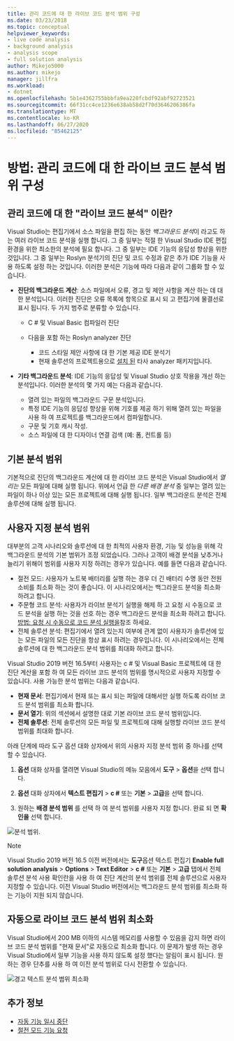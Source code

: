 ```yaml
---
title: 관리 코드에 대 한 라이브 코드 분석 범위 구성
ms.date: 03/23/2018
ms.topic: conceptual
helpviewer_keywords:
- live code analysis
- background analysis
- analysis scope
- full solution analysis
author: Mikejo5000
ms.author: mikejo
manager: jillfra
ms.workload:
- dotnet
ms.openlocfilehash: 5b1e4362755bbbfa9ea220fcbdf92abf92723521
ms.sourcegitcommit: 66f31cc4ce1236e638ab58d2f70d3646206386fa
ms.translationtype: MT
ms.contentlocale: ko-KR
ms.lasthandoff: 06/27/2020
ms.locfileid: "85462125"
---
```

# <a name="how-to-configure-live-code-analysis-scope-for-managed-code"></a>방법: 관리 코드에 대 한 라이브 코드 분석 범위 구성

## <a name="what-is-live-code-analysis-for-managed-code"></a>관리 코드에 대 한 "라이브 코드 분석" 이란?
Visual Studio는 편집기에서 소스 파일을 편집 하는 동안 *백그라운드 분석*이 라고도 하는 여러 라이브 코드 분석을 실행 합니다. 그 중 일부는 적절 한 Visual Studio IDE 편집 환경을 위한 최소한의 분석에 필요 합니다. 그 중 일부는 IDE 기능의 응답성 향상을 위한 것입니다. 그 중 일부는 Roslyn 분석기의 진단 및 코드 수정과 같은 추가 IDE 기능을 사용 하도록 설정 하는 것입니다. 이러한 분석은 기능에 따라 다음과 같이 그룹화 할 수 있습니다.

- **진단의 백그라운드 계산**: 소스 파일에서 오류, 경고 및 제안 사항을 계산 하는 데 대 한 분석입니다. 이러한 진단은 오류 목록에 항목으로 표시 되 고 편집기에 물결선로 표시 됩니다. 두 가지 범주로 분류할 수 있습니다.
    - C # 및 Visual Basic 컴파일러 진단
    - 다음을 포함 하는 Roslyn analyzer 진단

        - 코드 스타일 제안 사항에 대 한 기본 제공 IDE 분석기
        - 현재 솔루션의 프로젝트용으로 [설치 된](./install-roslyn-analyzers.md) 타사 analyzer 패키지입니다.

- **기타 백그라운드 분석**: IDE 기능의 응답성 및 Visual Studio 상호 작용을 개선 하는 분석입니다. 이러한 분석의 몇 가지 예는 다음과 같습니다.
    - 열려 있는 파일의 백그라운드 구문 분석입니다.
    - 특정 IDE 기능의 응답성 향상을 위해 기호를 제공 하기 위해 열려 있는 파일을 사용 하 여 프로젝트를 백그라운드에서 컴파일합니다.
    - 구문 및 기호 캐시 작성.
    - 소스 파일에 대 한 디자이너 연결 검색 (예: 폼, 컨트롤 등)

## <a name="default-analysis-scope"></a>기본 분석 범위

기본적으로 진단의 백그라운드 계산에 대 한 라이브 코드 분석은 Visual Studio에서 _열리는_ 모든 파일에 대해 실행 됩니다. 위에서 언급 한 _다른 배경 분석_ 중 일부는 열려 있는 파일이 하나 이상 있는 모든 프로젝트에 대해 실행 됩니다. 일부 백그라운드 분석은 전체 솔루션에 대해 실행 됩니다.

## <a name="custom-analysis-scope"></a>사용자 지정 분석 범위

대부분의 고객 시나리오와 솔루션에 대 한 최적의 사용자 환경, 기능 및 성능을 위해 각 백그라운드 분석의 기본 범위가 조정 되었습니다. 그러나 고객이 배경 분석을 낮추거나 늘리기 위해이 범위를 사용자 지정 하려는 경우가 있습니다. 예를 들면 다음과 같습니다.

- 절전 모드: 사용자가 노트북 배터리를 실행 하는 경우 더 긴 배터리 수명 동안 전원 소비를 최소화 하는 것이 좋습니다. 이 시나리오에서는 백그라운드 분석을 최소화 하려고 합니다.
- 주문형 코드 분석: 사용자가 라이브 분석기 실행을 해제 하 고 요청 시 수동으로 코드 분석을 실행 하는 것을 선호 하는 경우 백그라운드 분석을 최소화 하려고 합니다. [방법: 요청 시 수동으로 코드 분석 실행을](./how-to-run-code-analysis-manually-for-managed-code.md)참조 하세요.
- 전체 솔루션 분석: 편집기에서 열려 있는지 여부에 관계 없이 사용자가 솔루션에 있는 모든 파일의 모든 진단을 항상 표시 하려는 경우입니다. 이 시나리오에서는 전체 솔루션에 대 한 백그라운드 분석 범위를 최대화 하려고 합니다.

Visual Studio 2019 버전 16.5부터 사용자는 c # 및 Visual Basic 프로젝트에 대 한 진단 계산을 포함 하 여 모든 라이브 코드 분석의 범위를 명시적으로 사용자 지정할 수 있습니다. 사용 가능한 분석 범위는 다음과 같습니다.

- **현재 문서**: 편집기에서 현재 또는 표시 되는 파일에 대해서만 실행 하도록 라이브 코드 분석 범위를 최소화 합니다.
- **문서 열기**: 위의 섹션에서 설명한 대로 기본 라이브 코드 분석 범위입니다.
- **전체 솔루션**: 전체 솔루션의 모든 파일 및 프로젝트에 대해 실행할 라이브 코드 분석 범위를 최대화 합니다.

아래 단계에 따라 도구 옵션 대화 상자에서 위의 사용자 지정 분석 범위 중 하나를 선택할 수 있습니다.

1. **옵션** 대화 상자를 열려면 Visual Studio의 메뉴 모음에서 **도구**  >  **옵션**을 선택 합니다.

2. **옵션** 대화 상자에서 **텍스트 편집기**  >  **c #** 또는 **기본**  >  **고급**을 선택 합니다.

3. 원하는 **배경 분석 범위** 를 선택 하 여 분석 범위를 사용자 지정 합니다. 완료 되 면 **확인을** 선택 합니다.

![분석 범위.](./media/background-analysis-scope.png)

> [!NOTE]
> Visual Studio 2019 버전 16.5 이전 버전에서는 **도구**옵션 텍스트 편집기 **Enable full solution analysis**  >  **Options**  >  **Text Editor**  >  **c #** 또는 **기본**  >  **고급** 탭에서 전체 솔루션 분석 사용 확인란을 사용 하 여 진단 계산의 분석 범위를 전체 솔루션으로 사용자 지정할 수 있습니다. 이전 Visual Studio 버전에서는 백그라운드 분석 범위를 최소화 하는 기능이 지원 되지 않습니다.

## <a name="automatically-minimize-live-code-analysis-scope"></a>자동으로 라이브 코드 분석 범위 최소화

Visual Studio에서 200 MB 이하의 시스템 메모리를 사용할 수 있음을 감지 하면 라이브 코드 분석 범위를 "현재 문서"로 자동으로 최소화 합니다. 이 문제가 발생 하는 경우 Visual Studio에서 일부 기능을 사용 하지 않도록 설정 했다는 알림이 표시 됩니다. 원하는 경우 단추를 사용 하 여 이전 분석 범위로 다시 전환할 수 있습니다.

![경고 텍스트 분석 범위 최소화](./media/fsa_alert.png)

## <a name="see-also"></a>추가 정보

- [자동 기능 일시 중단](./automatic-feature-suspension.md)
- [절전 모드 기능 요청](https://github.com/dotnet/roslyn/issues/38429)
